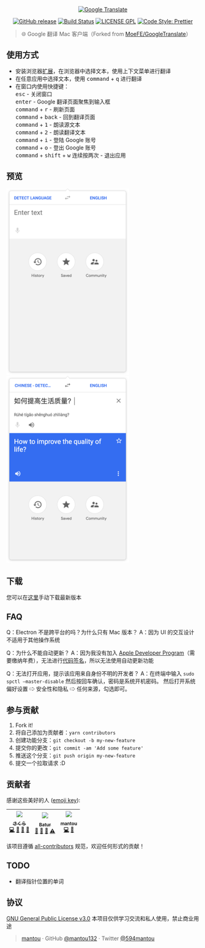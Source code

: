 <p align="center">
  <a href="https://github.com/mantou132/GoogleTranslate">
    <img alt="Google Translate" src="https://i.loli.net/2018/07/01/5b38a1b1dcc25.png" width="600">
  </a>
</p>

<p align="center">
  <a href="https://github.com/mantou132/GoogleTranslate/releases"><img alt="GitHub release" src="https://img.shields.io/github/release/mantou132/GoogleTranslate.svg?style=for-the-badge"></a>
  <a href="https://travis-ci.org/mantou132/GoogleTranslate"><img alt="Build Status" src="https://img.shields.io/travis/mantou132/GoogleTranslate/google-webapp.svg?style=for-the-badge"></a>
  <a href="./LICENSE"><img alt="LICENSE GPL" src="https://img.shields.io/badge/license-gpl-yellow.svg?style=for-the-badge"></a>
  <a href="https://github.com/prettier/prettier"><img alt="Code Style: Prettier" src="https://img.shields.io/badge/code_style-prettier-ff69b4.svg?style=for-the-badge"></a>
</p>

> 🌐 Google 翻译 Mac 客户端（Forked from [MoeFE/GoogleTranslate](https://github.com/MoeFE/GoogleTranslate)）

## 使用方式

- 安装浏览器[扩展](https://github.com/mantou132/CallGoogleTranslate)，在浏览器中选择文本，使用上下文菜单进行翻译
- 在任意应用中选择文本，使用 <kbd>command</kbd> + <kbd>q</kbd> 进行翻译
- 在窗口内使用快捷键：<br>
  <kbd>esc</kbd> - 关闭窗口<br>
  <kbd>enter</kbd> - Google 翻译页面聚焦到输入框<br>
  <kbd>command</kbd> + <kbd>r</kbd> - 刷新页面<br>
  <kbd>command</kbd> + <kbd>back</kbd> - 回到翻译页面<br>
  <kbd>command</kbd> + <kbd>1</kbd> - 朗读源文本<br>
  <kbd>command</kbd> + <kbd>2</kbd> - 朗读翻译文本<br>
  <kbd>command</kbd> + <kbd>i</kbd> - 登陆 Google 账号<br>
  <kbd>command</kbd> + <kbd>o</kbd> - 登出 Google 账号<br>
  <kbd>command</kbd> + <kbd>shift</kbd> + <kbd>w</kbd> 连续按两次 - 退出应用

## 预览

<img alt="应用程序主界面" src="./screenshot/Screen Shot 2018-09-10 at 15.03.15.png" width="320">
<img alt="应用程序主界面" src="./screenshot/Screen Shot 2018-09-10 at 15.03.51.png" width="320">

## 下载

您可以在[这里](https://github.com/mantou132/GoogleTranslate/releases/latest)手动下载最新版本

## FAQ

Q：Electron 不是跨平台的吗？为什么只有 Mac 版本？
A：因为 UI 的交互设计不适用于其他操作系统

Q：为什么不能自动更新？
A：因为我没有加入 [Apple Developer Program](https://developer.apple.com/programs/)（需要缴纳年费），无法进行[代码签名](https://electronjs.org/docs/tutorial/code-signing)，所以无法使用自动更新功能

Q：无法打开应用，提示该应用来自身份不明的开发者？
A：在终端中输入 `sudo spctl –master-disable` 然后按回车确认，密码是系统开机密码。
然后打开系统偏好设置 ⇨ 安全性和隐私 ⇨ 任何来源，勾选即可。

## 参与贡献

1.  Fork it!
2.  将自己添加为贡献者：`yarn contributors`
3.  创建功能分支：`git checkout -b my-new-feature`
4.  提交你的更改：`git commit -am 'Add some feature'`
5.  推送这个分支：`git push origin my-new-feature`
6.  提交一个拉取请求 :D

## 贡献者

感谢这些美好的人 ([emoji key](https://github.com/kentcdodds/all-contributors#emoji-key)):

<!-- ALL-CONTRIBUTORS-LIST:START - Do not remove or modify this section -->
<!-- prettier-ignore -->
| [<img src="https://avatars2.githubusercontent.com/u/20062482?v=4" width="100px;"/><br /><sub><b>さくら</b></sub>](https://qwq.cat)<br />[💻](https://github.com/MoeFE/GoogleTranslate/commits?author=u3u "Code") [📖](https://github.com/MoeFE/GoogleTranslate/commits?author=u3u "Documentation") [🎨](#design-u3u "Design") [🤔](#ideas-u3u "Ideas, Planning, & Feedback") | [<img src="https://avatars1.githubusercontent.com/u/9591690?v=4" width="100px;"/><br /><sub><b>Batur</b></sub>](https://github.com/Batur24)<br />[💬](#question-Batur24 "Answering Questions") [🐛](https://github.com/MoeFE/GoogleTranslate/issues?q=author%3ABatur24 "Bug reports") [🤔](#ideas-Batur24 "Ideas, Planning, & Feedback") [⚠️](https://github.com/MoeFE/GoogleTranslate/commits?author=Batur24 "Tests") | [<img src="https://avatars3.githubusercontent.com/u/3841872?v=4" width="100px;"/><br /><sub><b>mantou</b></sub>](https://github.com/mantou132)<br />[💻](https://github.com/MoeFE/GoogleTranslate/commits?author=mantou132 "Code") [🤔](#ideas-mantou132 "Ideas, Planning, & Feedback") |
| :---: | :---: | :---: |

<!-- ALL-CONTRIBUTORS-LIST:END -->

该项目遵循 [all-contributors](https://github.com/kentcdodds/all-contributors) 规范，欢迎任何形式的贡献！

## TODO

- 翻译指针位置的单词

## 协议

[GNU General Public License v3.0](./LICENSE)
本项目仅供学习交流和私人使用，禁止商业用途

> [mantou](https://xianqiao.wang) · GitHub [@mantou132](https://github.com/mantou132) · Twitter [@594mantou](https://twitter.com/594mantou)
